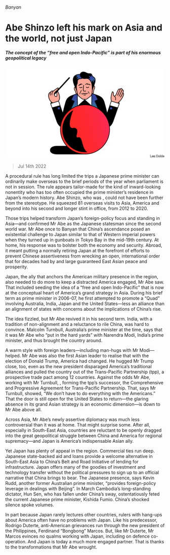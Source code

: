 ###### Banyan

# Abe Shinzo left his mark on Asia and the world, not just Japan 

##### The concept of the “free and open Indo-Pacific” is part of his enormous geopolitical legacy 

![image](images/20220716_ASD001.jpg) 

> Jul 14th 2022 

A procedural rule has long limited the trips a Japanese prime minister can ordinarily make overseas to the brief periods of the year when parliament is not in session. The rule appears tailor-made for the kind of inward-looking nonentity who has too often occupied the prime minister’s residence in Japan’s modern history. Abe Shinzo, who was , could not have been further from the stereotype. He squeezed 81 overseas visits to Asia, America and beyond into his second and longer stint in office, from 2012 to 2020.

Those trips helped transform Japan’s foreign-policy focus and standing in Asia—and confirmed Mr Abe as the  Japanese statesman since the second world war. Mr Abe once  to Banyan that China’s ascendance posed an existential challenge to Japan similar to that of Western imperial powers when they turned up in gunboats in Tokyo Bay in the mid-19th century. At home, his response was to bolster both the economy and security. Abroad, it meant putting a normally retiring Japan at the forefront of efforts to prevent Chinese assertiveness from wrecking an open, international order that for decades had by and large guaranteed East Asian peace and prosperity.

Japan, the ally that anchors the American military presence in the region, also needed to do more to keep a distracted America engaged, Mr Abe saw. That included seeding the idea of a “free and open Indo-Pacific” that is now at the conceptual heart of America’s grand strategy in Asia. During his brief term as prime minister in 2006-07, he first attempted to promote a “Quad” involving Australia, India, Japan and the United States—less an alliance than an alignment of states with concerns about the implications of China’s rise. 

The idea fizzled, but Mr Abe revived it in his second term. India, with a tradition of non-alignment and a reluctance to rile China, was hard to convince. Malcolm Turnbull, Australia’s prime minister at the time, says that it was Mr Abe who “put in the hard yards” with Narendra Modi, India’s prime minister, and thus brought the country around.

A warm style with foreign leaders—including man-hugs with Mr Modi—helped. Mr Abe was also the first Asian leader to realise that with the election of Donald Trump, America had changed. He hugged Mr Trump close, too, even as the new president disparaged America’s traditional alliances and pulled the country out of the Trans-Pacific Partnership (tpp), a prospective trade pact among 12 countries. Against the odds Mr Abe, working with Mr Turnbull, , forming the tpp’s successor, the Comprehensive and Progressive Agreement for Trans-Pacific Partnership. That, says Mr Turnbull, showed, “We don’t have to do everything with the Americans.” That the door is still open for the United States to return—the glaring absence in its grand Asian strategy is an economic dimension—is down to Mr Abe above all.

Across Asia, Mr Abe’s newly assertive diplomacy was much less controversial than it was at home. That might surprise some. After all, especially in South-East Asia, countries are reluctant to be openly dragged into the great geopolitical struggle between China and America for regional supremacy—and Japan is America’s indispensable Asian ally.

Yet Japan has plenty of appeal in the region. Commercial ties run deep. Japanese state-backed aid and loans provide a welcome alternative in South-East Asia to China’s Belt and Road Initiative of lending for infrastructure. Japan offers many of the goodies of investment and technology transfer without the political pressures to sign up to an official narrative that China brings to bear. The Japanese presence, says Kevin Rudd, another former Australian prime minister, “provides foreign-policy leverage in dealings with Beijing”. In March Cambodia’s long-standing dictator, Hun Sen, who has fallen under China’s sway, ostentatiously feted the current Japanese prime minister, Kishida Fumio. China’s shocked silence spoke volumes.

In part because Japan rarely lectures other countries, rulers with hang-ups about America often have no problems with Japan. Like his predecessor, Rodrigo Duterte, anti-American grievances run through the new president of the Philippines, Ferdinand “Bongbong” Marcos. But, like Mr Duterte, Mr Marcos evinces no qualms working with Japan, including on defence co-operation. And Japan is today a much more engaged partner. That is thanks to the transformations that Mr Abe wrought. 



 


